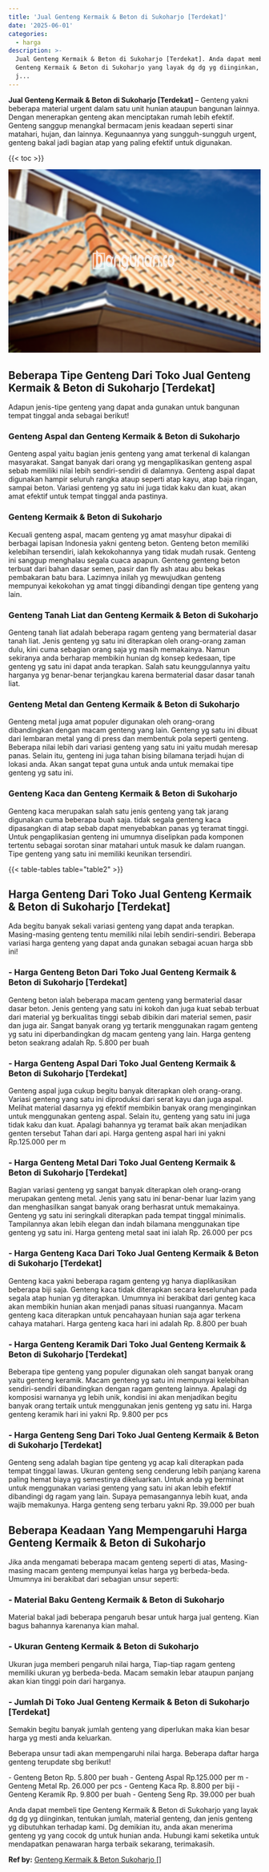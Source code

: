 ```yaml
---
title: 'Jual Genteng Kermaik & Beton di Sukoharjo [Terdekat]'
date: '2025-06-01'
categories:
  - harga
description: >-
  Jual Genteng Kermaik & Beton di Sukoharjo [Terdekat]. Anda dapat membeli tipe
  Genteng Kermaik & Beton di Sukoharjo yang layak dg dg yg diinginkan, tentukan
  j...
---
```


**Jual Genteng Kermaik & Beton di Sukoharjo \[Terdekat\]** – Genteng yakni beberapa material urgent dalam satu unit hunian ataupun bangunan lainnya. Dengan menerapkan genteng akan menciptakan rumah lebih efektif. Genteng sanggup menangkal bermacam jenis keadaan seperti sinar matahari, hujan, dan lainnya. Kegunaannya yang sungguh-sungguh urgent, genteng bakal jadi bagian atap yang paling efektif untuk digunakan.

{{< toc >}}

![Jual Genteng Kermaik & Beton di Sukoharjo [Terdekat]](/images/genteng-minimalis-murah03.png)

## Beberapa Tipe Genteng Dari Toko Jual Genteng Kermaik & Beton di Sukoharjo \[Terdekat\]

Adapun jenis-tipe genteng yang dapat anda gunakan untuk bangunan tempat tinggal anda sebagai berikut!

### Genteng Aspal dan Genteng Kermaik & Beton di Sukoharjo

Genteng aspal yaitu bagian jenis genteng yang amat terkenal di kalangan masyarakat. Sangat banyak dari orang yg mengaplikasikan genteng aspal sebab memiliki nilai lebih sendiri-sendiri di dalamnya. Genteng aspal dapat digunakan hampir seluruh rangka ataup seperti atap kayu, atap baja ringan, sampai beton. Variasi genteng yg satu ini juga tidak kaku dan kuat, akan amat efektif untuk tempat tinggal anda pastinya.

### Genteng Kermaik & Beton di Sukoharjo

Kecuali genteng aspal, macam genteng yg amat masyhur dipakai di berbagai lapisan Indonesia yakni genteng beton. Genteng beton memiliki kelebihan tersendiri, ialah kekokohannya yang tidak mudah rusak. Genteng ini sanggup menghalau segala cuaca apapun. Genteng genteng beton terbuat dari bahan dasar semen, pasir dan fly ash atau abu bekas pembakaran batu bara. Lazimnya inilah yg mewujudkan genteng mempunyai kekokohan yg amat tinggi dibandingi dengan tipe genteng yang lain.

### Genteng Tanah Liat dan Genteng Kermaik & Beton di Sukoharjo

Genteng tanah liat adalah beberapa ragam genteng yang bermaterial dasar tanah liat. Jenis genteng yg satu ini diterapkan oleh orang-orang zaman dulu, kini cuma sebagian orang saja yg masih memakainya. Namun sekiranya anda berharap membikin hunian dg konsep kedesaan, tipe genteng yg satu ini dapat anda terapkan. Salah satu keunggulannya yaitu harganya yg benar-benar terjangkau karena bermaterial dasar dasar tanah liat.

### Genteng Metal dan Genteng Kermaik & Beton di Sukoharjo

Genteng metal juga amat populer digunakan oleh orang-orang dibandingkan dengan macam genteng yang lain. Genteng yg satu ini dibuat dari lembaran metal yang di press dan membentuk pola seperti genteng. Beberapa nilai lebih dari variasi genteng yang satu ini yaitu mudah meresap panas. Selain itu, genteng ini juga tahan bising bilamana terjadi hujan di lokasi anda. Akan sangat tepat guna untuk anda untuk memakai tipe genteng yg satu ini.

### Genteng Kaca dan Genteng Kermaik & Beton di Sukoharjo

Genteng kaca merupakan salah satu jenis genteng yang tak jarang digunakan cuma beberapa buah saja. tidak segala genteng kaca dipasangkan di atap sebab dapat menyebabkan panas yg teramat tinggi. Untuk pengaplikasian genteng ini umumnya diselipkan pada komponen tertentu sebagai sorotan sinar matahari untuk masuk ke dalam ruangan. Tipe genteng yang satu ini memiliki keunikan tersendiri.

{{< table-tables table="table2" >}}

## Harga Genteng Dari Toko Jual Genteng Kermaik & Beton di Sukoharjo \[Terdekat\]

Ada begitu banyak sekali variasi genteng yang dapat anda terapkan. Masing-masing genteng tentu memiliki nilai lebih sendiri-sendiri. Beberapa variasi harga genteng yang dapat anda gunakan sebagai acuan harga sbb ini!

### \- Harga Genteng Beton Dari Toko Jual Genteng Kermaik & Beton di Sukoharjo \[Terdekat\]

Genteng beton ialah beberapa macam genteng yang bermaterial dasar dasar beton. Jenis genteng yang satu ini kokoh dan juga kuat sebab terbuat dari material yg berkualitas tinggi sebab dibikin dari material semen, pasir dan juga air. Sangat banyak orang yg tertarik menggunakan ragam genteng yg satu ini diperbandingkan dg macam genteng yang lain. Harga genteng beton seakrang adalah Rp. 5.800 per buah

### \- Harga Genteng Aspal Dari Toko Jual Genteng Kermaik & Beton di Sukoharjo \[Terdekat\]

Genteng aspal juga cukup begitu banyak diterapkan oleh orang-orang. Variasi genteng yang satu ini diproduksi dari serat kayu dan juga aspal. Melihat material dasarnya yg efektif membikin banyak orang menginginkan untuk menggunakan genteng aspal. Selain itu, genteng yang satu ini juga tidak kaku dan kuat. Apalagi bahannya yg teramat baik akan menjadikan genten tersebut Tahan dari api. Harga genteng aspal hari ini yakni Rp.125.000 per m

### \- Harga Genteng Metal Dari Toko Jual Genteng Kermaik & Beton di Sukoharjo \[Terdekat\]

Bagian variasi genteng yg sangat banyak diterapkan oleh orang-orang merupakan genteng metal. Jenis yang satu ini benar-benar luar lazim yang dan menghasilkan sangat banyak orang berhasrat untuk memakainya. Genteng yg satu ini seringkali diterapkan pada tempat tinggal minimalis. Tampilannya akan lebih elegan dan indah bilamana menggunakan tipe genteng yg satu ini. Harga genteng metal saat ini ialah Rp. 26.000 per pcs

### \- Harga Genteng Kaca Dari Toko Jual Genteng Kermaik & Beton di Sukoharjo \[Terdekat\]

Genteng kaca yakni beberapa ragam genteng yg hanya diaplikasikan beberapa biji saja. Genteng kaca tidak diterapkan secara keseluruhan pada segala atap hunian yg diterapkan. Umumnya ini berakibat dari genteg kaca akan membikin hunian akan menjadi panas situasi ruangannya. Macam genteng kaca diterapkan untuk pencahayaan hunian saja agar terkena cahaya matahari. Harga genteng kaca hari ini adalah Rp. 8.800 per buah

### \- Harga Genteng Keramik Dari Toko Jual Genteng Kermaik & Beton di Sukoharjo \[Terdekat\]

Beberapa tipe genteng yang populer digunakan oleh sangat banyak orang yaitu genteng keramik. Macam genteng yg satu ini mempunyai kelebihan sendiri-sendiri dibandingkan dengan ragam genteng lainnya. Apalagi dg komposisi warnanya yg lebih unik, kondisi ini akan menjadikan begitu banyak orang tertaik untuk menggunakan jenis genteng yg satu ini. Harga genteng keramik hari ini yakni Rp. 9.800 per pcs

### \- Harga Genteng Seng Dari Toko Jual Genteng Kermaik & Beton di Sukoharjo \[Terdekat\]

Genteng seng adalah bagian tipe genteng yg acap kali diterapkan pada tempat tinggal lawas. Ukuran genteng seng cenderung lebih panjang karena paling hemat biaya yg semestinya dikeluarkan. Untuk anda yg berminat untuk menggunakan variasi genteng yang satu ini akan lebih efektif dibandingi dg ragam yang lain. Supaya pemasangannya lebih kuat, anda wajib memakunya. Harga genteng seng terbaru yakni Rp. 39.000 per buah

## Beberapa Keadaan Yang Mempengaruhi Harga Genteng Kermaik & Beton di Sukoharjo

Jika anda mengamati beberapa macam genteng seperti di atas, Masing-masing macam genteng mempunyai kelas harga yg berbeda-beda. Umumnya ini berakibat dari sebagian unsur seperti:

### \- Material Baku Genteng Kermaik & Beton di Sukoharjo

Material bakal jadi beberapa pengaruh besar untuk harga jual genteng. Kian bagus bahannya karenanya kian mahal.

### \- Ukuran Genteng Kermaik & Beton di Sukoharjo

Ukuran juga memberi pengaruh nilai harga, Tiap-tiap ragam genteng memiliki ukuran yg berbeda-beda. Macam semakin lebar ataupun panjang akan kian tinggi poin dari harganya.

### \- Jumlah Di Toko Jual Genteng Kermaik & Beton di Sukoharjo \[Terdekat\]

Semakin begitu banyak jumlah genteng yang diperlukan maka kian besar harga yg mesti anda keluarkan.

Beberapa unsur tadi akan mempengaruhi nilai harga. Beberapa daftar harga genteng terupdate sbg berikut!

\- Genteng Beton Rp. 5.800 per buah - Genteng Aspal Rp.125.000 per m - Genteng Metal Rp. 26.000 per pcs - Genteng Kaca Rp. 8.800 per biji - Genteng Keramik Rp. 9.800 per buah - Genteng Seng Rp. 39.000 per buah

Anda dapat membeli tipe Genteng Kermaik & Beton di Sukoharjo yang layak dg dg yg diinginkan, tentukan jumlah, material genteng, dan jenis genteng yg dibutuhkan terhadap kami. Dg demikian itu, anda akan menerima genteng yg yang cocok dg untuk hunian anda. Hubungi kami seketika untuk mendapatkan penawaran harga terbaik sekarang, terimakasih.

**Ref by:**  [Genteng Kermaik & Beton  Sukoharjo []](https://id.wikipedia.org/wiki/Genteng)
